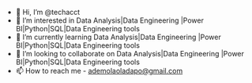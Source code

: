 - 👋 Hi, I’m @techacct
- 👀 I’m interested in Data Analysis|Data Engineering |Power BI|Python|SQL|Data Engineering tools
- 🌱 I’m currently learning Data Analysis|Data Engineering |Power BI|Python|SQL|Data Engineering tools
- 💞️ I’m looking to collaborate on Data Analysis|Data Engineering |Power BI|Python|SQL|Data Engineering tools
- 📫 How to reach me - ademolaoladapo@gmail.com

<!---
techacct/techacct is a ✨ special ✨ repository because its `README.md` (this file) appears on your GitHub profile.
You can click the Preview link to take a look at your changes.
--->
